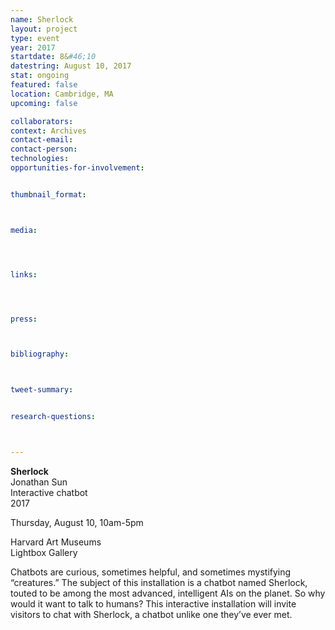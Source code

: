 ```yaml
---
name: Sherlock
layout: project
type: event
year: 2017
startdate: 8&#46;10
datestring: August 10, 2017
stat: ongoing
featured: false
location: Cambridge, MA
upcoming: false

collaborators:
context: Archives
contact-email:
contact-person:
technologies: 
opportunities-for-involvement:


thumbnail_format:



media:




links:




press:



bibliography:



tweet-summary:


research-questions:



---
```

**Sherlock**
<br />Jonathan Sun
<br />Interactive chatbot
<br />2017

Thursday, August 10, 10am-5pm

Harvard Art Museums
<br />Lightbox Gallery

Chatbots are curious, sometimes helpful, and sometimes mystifying “creatures.” The subject of this installation is a chatbot named Sherlock, touted to be among the most advanced, intelligent AIs on the planet. So why would it want to talk to humans? This interactive installation will invite visitors to chat with Sherlock, a chatbot unlike one they’ve ever met.
